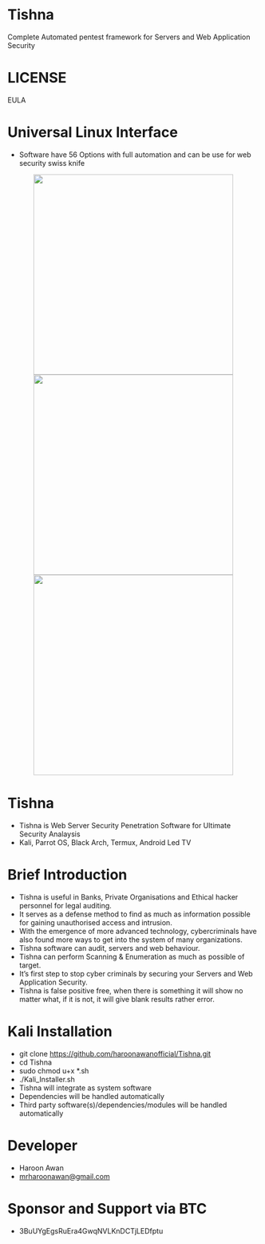 # Tishna
 Complete Automated pentest framework for Servers and Web Application Security

# LICENSE
EULA

# Universal Linux Interface
- Software have 56 Options with full automation and can be use for web security swiss knife
<div align="center">
    <img src="https://i.ibb.co/VmzRBC3/t1.png" width="400px"</img> 
</div>

<div align="center">
    <img src="https://i.ibb.co/28ZbpM1/t12.png" width="400px"</img> 
</div>

<div align="center">
    <img src="https://i.ibb.co/n3MFHwr/t2.png" width="400px"</img> 
</div>

# Tishna
- Tishna is Web Server Security Penetration Software for Ultimate Security Analaysis
- Kali, Parrot OS, Black Arch, Termux, Android Led TV

# Brief Introduction
- Tishna is useful in Banks, Private Organisations and Ethical hacker personnel for legal auditing.
- It serves as a defense method to find as much as information possible for gaining unauthorised access and intrusion.  
- With the emergence of more advanced technology, cybercriminals have also found more ways to get into the system of many organizations. 
- Tishna software can audit, servers and web behaviour.
- Tishna can perform Scanning & Enumeration as much as possible of target.
- It’s first step to stop cyber criminals by securing your Servers and Web Application Security.
- Tishna is false positive free, when there is something it will show no matter what, if it is not, it will give blank results rather error.


# Kali Installation
- git clone https://github.com/haroonawanofficial/Tishna.git
- cd Tishna
- sudo chmod u+x *.sh
- ./Kali_Installer.sh
- Tishna will integrate as system software
- Dependencies will be handled automatically
- Third party software(s)/dependencies/modules will be handled automatically

# Developer
- Haroon Awan
- mrharoonawan@gmail.com

# Sponsor and Support via BTC
- 3BuUYgEgsRuEra4GwqNVLKnDCTjLEDfptu
